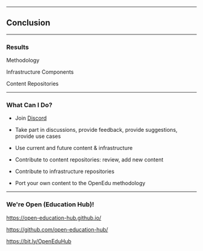 ---

## Conclusion

----

### Results

Methodology
<!-- .element: class="fragment" -->

Infrastructure Components
<!-- .element: class="fragment" -->

Content Repositories
<!-- .element: class="fragment" -->

----

### What Can I Do?

- Join [Discord](http://www.bit.ly/OpenEduHub)
<!-- .element: class="fragment" -->

- Take part in discussions, provide feedback, provide suggestions, provide use cases
<!-- .element: class="fragment" -->

- Use current and future content & infrastructure
<!-- .element: class="fragment" -->

- Contribute to content repositories: review, add new content
<!-- .element: class="fragment" -->

- Contribute to infrastructure repositories
<!-- .element: class="fragment" -->

- Port your own content to the OpenEdu methodology
<!-- .element: class="fragment" -->

----

### We're Open (Education Hub)!

https://open-education-hub.github.io/

https://github.com/open-education-hub/

https://bit.ly/OpenEduHub
